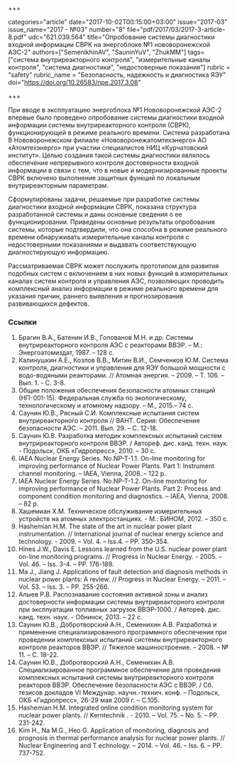 +++

categories="article"
date="2017-10-02T00:15:00+03:00"
issue="2017-03"
issue_name="2017 - №03"
number="8"
file="pdf/2017/03/2017-3-article-8.pdf"
udc="621.039.564"
title="Опробование системы диагностики входной информации СВРК на энергоблоке №1 нововоронежской АЭС-2"
authors=["SemenikhinAV", "SauninYuV", "ZhukMM"]
tags=["система внутриреакторного контроля", "измерительные каналы контроля", "система диагностики", "недостоверные показания"]
rubric = "safety"
rubric_name = "Безопасность, надежность и диагностика ЯЭУ"
doi="https://doi.org/10.26583/npe.2017.3.08"

+++

При вводе в эксплуатацию энергоблока №1 Нововоронежской АЭС-2 впервые было проведено опробование системы диагностики входной информации системы внутриреакторного контроля (СВРК), функционирующей в режиме реального времени. Система разработана В Нововоронежском филиале «Нововоронежатомтехэнерго» АО «Атомтехэнерго» при участии специалистов НИЦ «Курчатовский институт». Целью создания такой системы диагностики являлось обеспечение непрерывного контроля достоверности входной информации в связи с тем, что в новые и модернизированные проекты СВРК включено выполнение защитных функций по локальным внутриреакторным параметрам.

Сформулированы задачи, решаемые при разработке системы диагностики входной информации СВРК, показана структура разработанной системы и даны основные сведения о ее функционировании. Приведены основные результаты опробования системы, которые подтвердили, что она способна в режиме реального времени обнаруживать измерительные каналы контроля с недостоверными показаниями и выдавать соответствующую диагностирующую информацию.

Рассматриваемая СВРК может послужить прототипом для развития подобных систем с включением в них новых функций в измерительных каналах систем контроля и управления АЭС, позволяющих проводить комплексный анализ информации в режиме реального времени для указания причин, раннего выявления и прогнозирования развивающихся дефектов.

### Ссылки

1. Брагин В.А., Батенин И.В., Голованов М.Н. и др. Системы внутриреакторного контроля АЭС с реакторами ВВЭР. – М.: Энергоатомиздат, 1987. – 128 с.
2. Калинушкин А.Е., Козлов В.В., Митин В.И., Семченков Ю.М. Система контроля, диагностики и управления для ЯЭУ большой мощности с водо-водяными реакторами. // Атомная энергия. – 2009. – Т. 106. – Вып. 1. - С. 3-8.
3. Общие положения обеспечения безопасности атомных станций (НП-001-15). Федеральная служба по экологическому, технологическому и атомному надзору. – М., 2015.– 74 с.
4. Саунин Ю.В., Рясный С.И. Комплексные испытания систем внутриреакторного контроля // ВАНТ. Серия: Обеспечение безопасности АЭС. – 2011. Вып. 29. – С. 12-18.
5. Саунин Ю.В. Разработка методик комплексных испытаний систем внутриреакторного контроля ВВЭР. / Автореф. дис. канд. техн. наук. - Подольск, ОКБ «Гидропресс», 2010. – 30 с.
6. IAEA Nuclear Energy Series. No.NP-T-1.1. On-line monitoring for improving performance of Nuclear Power Plants. Part 1: Instrument channel monitoring. – IAEA, Vienna, 2008. – 122 p.
7. IAEA Nuclear Energy Series. No.NP-T-1.2. On-line monitoring for improving performance of Nuclear Power Plants. Part 2: Process and component condition monitoring and diagnostics. – IAEA, Vienna, 2008. – 82 p.
8. Хашемиан Х.М. Техническое обслуживание измерительных устройств на атомных электростанциях. - М.: БИНОМ, 2012. – 350 с.
9. Hashemian H.M. The state of the art in nuclear power plant instrumentation. // International journal of nuclear energy science and technology. - 2009. – Vol. 4. – Iss.4. – PP. 350-354.
10. Hines J.W., Davis E. Lessons learned from the U.S. nuclear power plant on-line monitoring programs. // Progress in Nuclear Energy. - 2005. – Vol. 46. – Iss. 3-4. – PP. 176-189.
11. Ma J., Jiang J. Applications of fault detection and diagnosis methods in nuclear power plants: A review. // Progress in Nuclear Energy. – 2011. – Vol. 53. – Iss. 3. – PP. 255-266.
12. Алыев Р.В. Распознавание состояния активной зоны и анализ достоверности информации системы внутриреакторного контроля при эксплуатации топливных загрузок ВВЭР-1000. / Автореф. дис. канд. техн. наук. - Обнинск, 2013. – 22 с.
13. Саунин Ю.В., Добротворский А.Н., Семенихин А.В. Разработка и применение специализированного программного обеспечения при проведении комплексных испытаний системы внутриреакторного контроля реакторов ВВЭР. // Тяжелое машиностроение. – 2008. – № 11. – C. 18-22.
14. Саунин Ю.В., Добротворский А.Н., Семенихин А.В. Специализированное программное обеспечение для проведения комплексных испытаний системы внутриреакторного контроля реакторов ВВЭР. Обеспечение безопасности АЭС с ВВЭР. / Сб. тезисов докладов VI Междунар. научн.-технич. конф. – Подольск, ОКБ «Гидропресс», 26-29 мая 2009 г. – С.105.
15. Hashemian H.M. Integrated online condition monitoring system for nuclear power plants. // Kerntechnik . - 2010. – Vol. 75. – No. 5. – PP. 231-242.
16. Kim H., Na M.G., Heo G. Application of monitoring, diagnosis and prognosis in thermal performance analysis for nuclear power plants. // Nuclear Engineering and T echnology. – 2014. – Vol. 46. – Iss. 6. – PP. 737-752.